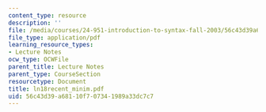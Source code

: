 ```yaml
---
content_type: resource
description: ''
file: /media/courses/24-951-introduction-to-syntax-fall-2003/56c43d39a68110f707341989a33dc7c7_ln18recent_minim.pdf
file_type: application/pdf
learning_resource_types:
- Lecture Notes
ocw_type: OCWFile
parent_title: Lecture Notes
parent_type: CourseSection
resourcetype: Document
title: ln18recent_minim.pdf
uid: 56c43d39-a681-10f7-0734-1989a33dc7c7
---
```

